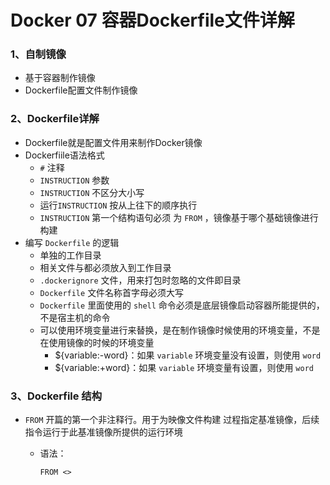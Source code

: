 # Docker 07 容器Dockerfile文件详解

### 1、自制镜像

- 基于容器制作镜像
- Dockerfile配置文件制作镜像

### 2、Dockerfile详解

- Dockerfile就是配置文件用来制作Docker镜像
- Dockerfiile语法格式
  - `#` 注释
  - `INSTRUCTION` 参数
  - `INSTRUCTION` 不区分大小写
  - 运行`INSTRUCTION` 按从上往下的顺序执行
  - `INSTRUCTION` 第一个结构语句必须 为 `FROM` ，镜像基于哪个基础镜像进行构建
- 编写 `Dockerfile` 的逻辑
  - 单独的工作目录
  - 相关文件与都必须放入到工作目录
  - `.dockerignore` 文件，用来打包时忽略的文件即目录
  - `Dockerfile`  文件名称首字母必须大写
  - `Dockerfile` 里面使用的 `shell` 命令必须是底层镜像启动容器所能提供的，不是宿主机的命令
  - 可以使用环境变量进行来替换，是在制作镜像时候使用的环境变量，不是在使用镜像的时候的环境变量
    - ${variable:-word}：如果 `variable`  环境变量没有设置，则使用 `word`
    - ${variable:+word}：如果 `variable`  环境变量有设置，则使用 `word`

### 3、Dockerfile 结构

- `FROM`  开篇的第一个非注释行。用于为映像文件构建 过程指定基准镜像，后续指令运行于此基准镜像所提供的运行环境

  - 语法：

    ```shell
    FROM <>
    ```

    
